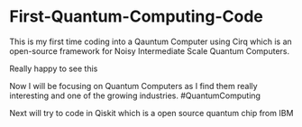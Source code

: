 # First-Quantum-Computing-Code
This is my first time coding into a Qauntum Computer using Cirq which is an open-source framework for Noisy Intermediate Scale Quantum Computers.

Really happy to see this

Now I will be focusing on Quantum Computers as I find them really interesting and one of the growing industries. 
#QuantumComputing

Next will try to code in Qiskit which is a open source quantum chip from IBM

